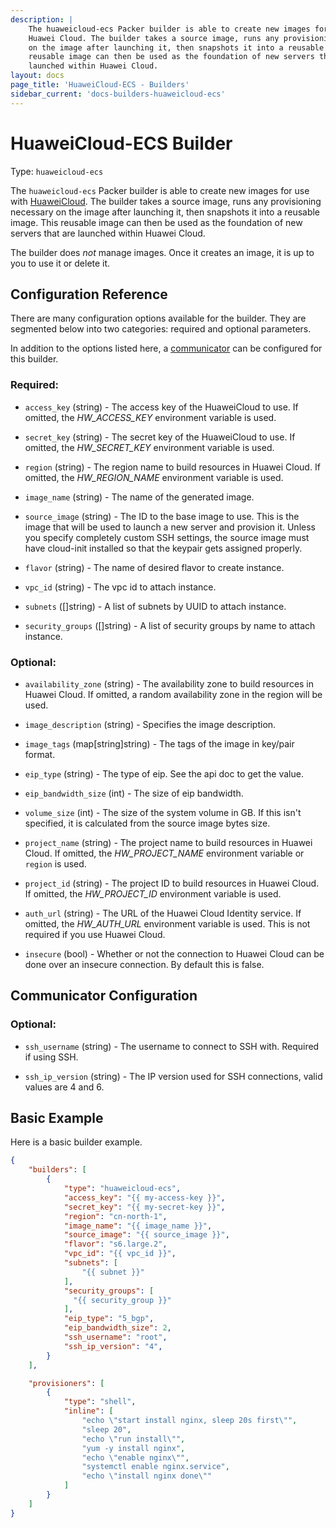 ```yaml
---
description: |
    The huaweicloud-ecs Packer builder is able to create new images for use with
    Huawei Cloud. The builder takes a source image, runs any provisioning necessary
    on the image after launching it, then snapshots it into a reusable image. This
    reusable image can then be used as the foundation of new servers that are
    launched within Huawei Cloud.
layout: docs
page_title: 'HuaweiCloud-ECS - Builders'
sidebar_current: 'docs-builders-huaweicloud-ecs'
---
```


# HuaweiCloud-ECS Builder

Type: `huaweicloud-ecs`

The `huaweicloud-ecs` Packer builder is able to create new images for use with
[HuaweiCloud](https://www.huaweicloud.com). The builder takes a source image,
runs any provisioning necessary on the image after launching it, then snapshots
it into a reusable image. This reusable image can then be used as the
foundation of new servers that are launched within Huawei Cloud.

The builder does *not* manage images. Once it creates an image, it is up to you
to use it or delete it.

## Configuration Reference

There are many configuration options available for the builder. They are
segmented below into two categories: required and optional parameters.

In addition to the options listed here, a
[communicator](https://www.packer.io/docs/templates/communicator.html) can be configured for this
builder.

### Required:

-  `access_key` (string) - The access key of the HuaweiCloud to use. If omitted, the *HW_ACCESS_KEY* environment variable is used.

-  `secret_key` (string) - The secret key of the HuaweiCloud to use. If omitted, the *HW_SECRET_KEY* environment variable is used.

-   `region` (string) - The region name to build resources in Huawei Cloud. If omitted, the *HW_REGION_NAME* environment variable is used.

-   `image_name` (string) - The name of the generated image.

-   `source_image` (string) - The ID to the base image to use. This is the image that will be used to launch a new server and provision it. Unless you specify completely custom SSH settings, the source image must have cloud-init installed so that the keypair gets assigned properly.

-   `flavor` (string) - The name of desired flavor to create instance.

-   `vpc_id` (string) - The vpc id to attach instance.

-   `subnets` ([]string) - A list of subnets by UUID to attach instance.

-   `security_groups` ([]string) - A list of security groups by name to attach instance.
    
### Optional:

-   `availability_zone` (string) - The availability zone to build resources in Huawei Cloud.
    If omitted, a random availability zone in the region will be used.

-   `image_description` (string) - Specifies the image description.

-   `image_tags` (map[string]string) - The tags of the image in key/pair format.

-   `eip_type` (string) - The type of eip. See the api doc to get the value.

-   `eip_bandwidth_size` (int) - The size of eip bandwidth.

-   `volume_size` (int) - The size of the system volume in GB. If this isn't specified, it is calculated from the source image bytes size.

-   `project_name` (string) - The project name to build resources in Huawei Cloud.
    If omitted, the *HW_PROJECT_NAME* environment variable or `region` is used.

-   `project_id` (string) - The project ID to build resources in Huawei Cloud.
    If omitted, the *HW_PROJECT_ID* environment variable is used.

-   `auth_url` (string) - The URL of the Huawei Cloud Identity service. If omitted, the *HW_AUTH_URL* environment variable is used.
    This is not required if you use Huawei Cloud.

-   `insecure` (bool) - Whether or not the connection to Huawei Cloud can be done over an insecure connection. By default this is false.

## Communicator Configuration

### Optional:

-   `ssh_username` (string) - The username to connect to SSH with. Required if using SSH.

-   `ssh_ip_version` (string) - The IP version used for SSH connections, valid values are 4 and 6.

## Basic Example

Here is a basic builder example.

``` json
{
    "builders": [
        {
            "type": "huaweicloud-ecs",
            "access_key": "{{ my-access-key }}",
            "secret_key": "{{ my-secret-key }}",
            "region": "cn-north-1",
            "image_name": "{{ image_name }}",
            "source_image": "{{ source_image }}",
            "flavor": "s6.large.2",
            "vpc_id": "{{ vpc_id }}",
            "subnets": [
                "{{ subnet }}"
            ],
            "security_groups": [
              "{{ security_group }}"
            ],
            "eip_type": "5_bgp",
            "eip_bandwidth_size": 2,
            "ssh_username": "root",
            "ssh_ip_version": "4",
        }
    ],

    "provisioners": [
        {
            "type": "shell",
            "inline": [
                "echo \"start install nginx, sleep 20s first\"",
                "sleep 20",
                "echo \"run install\"",
                "yum -y install nginx",
                "echo \"enable nginx\"",
                "systemctl enable nginx.service",
                "echo \"install nginx done\""
            ]
        }
    ]
}
```
